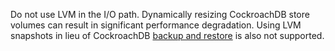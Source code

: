 Do not use LVM in the I/O path. Dynamically resizing CockroachDB store volumes can result in significant performance degradation. Using LVM snapshots in lieu of CockroachDB <a href="{% link {{ page.version.version }}/take-full-and-incremental-backups.md %}">backup and restore</a> is also not supported.
